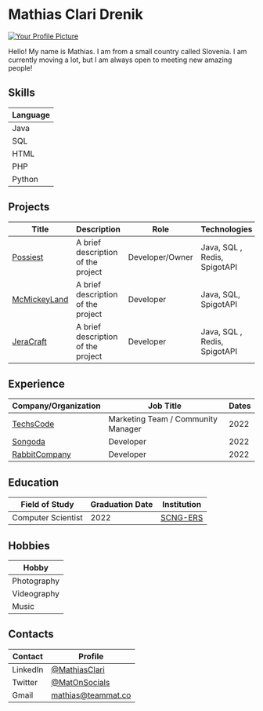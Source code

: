 # Mathias Clari Drenik

[![Your Profile Picture](https://avatars.githubusercontent.com/u/66589714?s=400&u=7b8ad537a3a90645444997ddad69ae50b3f89166&v=4)](https://mathiasclari.xyz)

Hello! My name is Mathias. I am from a small country called Slovenia. I am currently moving a lot, but I am always open to meeting new amazing people!

## Skills

| Language | 
| ----- | 
| Java |
| SQL | 
| HTML |
| PHP | 
| Python |

## Projects

| Title | Description | Role | Technologies |
| ----- | ----------- | ---- | ------------ |
| [Possiest](https://discord.possiest.com) | A brief description of the project | Developer/Owner | Java, SQL , Redis, SpigotAPI |
| [McMickeyLand](https://discord.gg/AeCywmdfjX) | A brief description of the project | Developer | Java, SQL, SpigotAPI |
| [JeraCraft](https://discord.gg/ue7b7wGx5t) | A brief description of the project | Developer | Java, SQL , Redis, SpigotAPI |

## Experience

| Company/Organization | Job Title | Dates |
| -------------------- | --------- | ----- |
| [TechsCode](https://techscode.com) | Marketing Team / Community Manager | 2022 |
| [Songoda](https://www.songoda.com/) | Developer | 2022 |
| [RabbitCompany](https://rabbit-company.com/) | Developer | 2022 |

## Education

| Field of Study | Graduation Date | Institution |
| ------------- | --------------- | ----------- |
| Computer Scientist | 2022 | [SCNG-ERS](https://ers.scng.si/) |

## Hobbies

| Hobby |
|----|
| Photography |
| Videography |
| Music |

## Contacts

| Contact | Profile |
| ------------ | ------- |
| LinkedIn | [@MathiasClari](https://www.linkedin.com/in/mathiasclari/) |
| Twitter | [@MatOnSocials](https://twitter.com/MatOnSocials) |
| Gmail | [mathias@teammat.co](mathias@teammat.co)|
